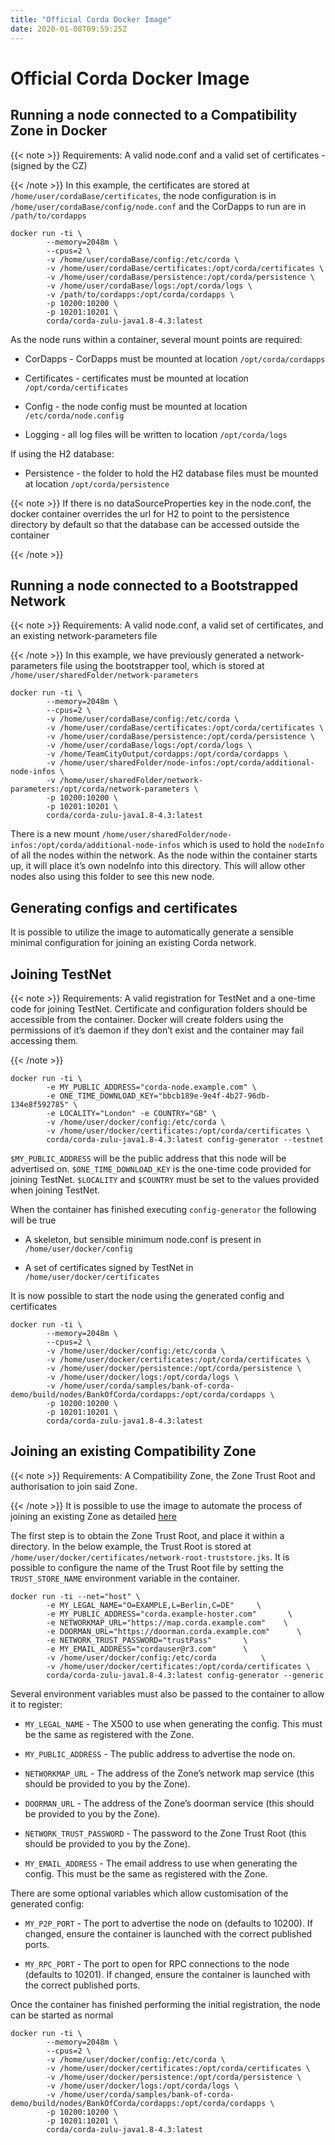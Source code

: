 ```yaml
---
title: "Official Corda Docker Image"
date: 2020-01-08T09:59:25Z
---
```



# Official Corda Docker Image

## Running a node connected to a Compatibility Zone in Docker

{{< note >}}
Requirements: A valid node.conf and a valid set of certificates - (signed by the CZ)


{{< /note >}}
In this example, the certificates are stored at `/home/user/cordaBase/certificates`, the node configuration is in `/home/user/cordaBase/config/node.conf` and the CorDapps to run are in `/path/to/cordapps`

```shell
docker run -ti \
        --memory=2048m \
        --cpus=2 \
        -v /home/user/cordaBase/config:/etc/corda \
        -v /home/user/cordaBase/certificates:/opt/corda/certificates \
        -v /home/user/cordaBase/persistence:/opt/corda/persistence \
        -v /home/user/cordaBase/logs:/opt/corda/logs \
        -v /path/to/cordapps:/opt/corda/cordapps \
        -p 10200:10200 \
        -p 10201:10201 \
        corda/corda-zulu-java1.8-4.3:latest
```
As the node runs within a container, several mount points are required:


* CorDapps - CorDapps must be mounted at location `/opt/corda/cordapps`


* Certificates - certificates must be mounted at location `/opt/corda/certificates`


* Config - the node config must be mounted at location `/etc/corda/node.config`


* Logging - all log files will be written to location `/opt/corda/logs`


If using the H2 database:


* Persistence - the folder to hold the H2 database files must be mounted at location `/opt/corda/persistence`



{{< note >}}
If there is no dataSourceProperties key in the node.conf, the docker container overrides the url for H2 to point to the persistence directory by default so that the database can be accessed outside the container


{{< /note >}}

## Running a node connected to a Bootstrapped Network

{{< note >}}
Requirements: A valid node.conf, a valid set of certificates, and an existing network-parameters file


{{< /note >}}
In this example, we have previously generated a network-parameters file using the bootstrapper tool, which is stored at `/home/user/sharedFolder/network-parameters`

```shell
docker run -ti \
        --memory=2048m \
        --cpus=2 \
        -v /home/user/cordaBase/config:/etc/corda \
        -v /home/user/cordaBase/certificates:/opt/corda/certificates \
        -v /home/user/cordaBase/persistence:/opt/corda/persistence \
        -v /home/user/cordaBase/logs:/opt/corda/logs \
        -v /home/TeamCityOutput/cordapps:/opt/corda/cordapps \
        -v /home/user/sharedFolder/node-infos:/opt/corda/additional-node-infos \
        -v /home/user/sharedFolder/network-parameters:/opt/corda/network-parameters \
        -p 10200:10200 \
        -p 10201:10201 \
        corda/corda-zulu-java1.8-4.3:latest
```
There is a new mount `/home/user/sharedFolder/node-infos:/opt/corda/additional-node-infos` which is used to hold the `nodeInfo` of all the nodes within the network.
                As the node within the container starts up, it will place it’s own nodeInfo into this directory. This will allow other nodes also using this folder to see this new node.


## Generating configs and certificates
It is possible to utilize the image to automatically generate a sensible minimal configuration for joining an existing Corda network.


## Joining TestNet

{{< note >}}
Requirements: A valid registration for TestNet and a one-time code for joining TestNet. Certificate and configuration folders should be accessible from the container. Docker will create folders using the permissions of it’s daemon if they don’t exist and the container may fail accessing them.


{{< /note >}}
```shell
docker run -ti \
        -e MY_PUBLIC_ADDRESS="corda-node.example.com" \
        -e ONE_TIME_DOWNLOAD_KEY="bbcb189e-9e4f-4b27-96db-134e8f592785" \
        -e LOCALITY="London" -e COUNTRY="GB" \
        -v /home/user/docker/config:/etc/corda \
        -v /home/user/docker/certificates:/opt/corda/certificates \
        corda/corda-zulu-java1.8-4.3:latest config-generator --testnet
```
`$MY_PUBLIC_ADDRESS` will be the public address that this node will be advertised on.
                `$ONE_TIME_DOWNLOAD_KEY` is the one-time code provided for joining TestNet.
                `$LOCALITY` and `$COUNTRY` must be set to the values provided when joining TestNet.

When the container has finished executing `config-generator` the following will be true


* A skeleton, but sensible minimum node.conf is present in `/home/user/docker/config`


* A set of certificates signed by TestNet in `/home/user/docker/certificates`


It is now possible to start the node using the generated config and certificates

```shell
docker run -ti \
        --memory=2048m \
        --cpus=2 \
        -v /home/user/docker/config:/etc/corda \
        -v /home/user/docker/certificates:/opt/corda/certificates \
        -v /home/user/docker/persistence:/opt/corda/persistence \
        -v /home/user/docker/logs:/opt/corda/logs \
        -v /home/user/corda/samples/bank-of-corda-demo/build/nodes/BankOfCorda/cordapps:/opt/corda/cordapps \
        -p 10200:10200 \
        -p 10201:10201 \
        corda/corda-zulu-java1.8-4.3:latest
```

## Joining an existing Compatibility Zone

{{< note >}}
Requirements: A Compatibility Zone, the Zone Trust Root and authorisation to join said Zone.


{{< /note >}}
It is possible to use the image to automate the process of joining an existing Zone as detailed [here](joining-a-compatibility-zone.html#connecting-to-a-compatibility-zone)

The first step is to obtain the Zone Trust Root, and place it within a directory. In the below example, the Trust Root is stored at `/home/user/docker/certificates/network-root-truststore.jks`.
                It is possible to configure the name of the Trust Root file by setting the `TRUST_STORE_NAME` environment variable in the container.

```shell
docker run -ti --net="host" \
        -e MY_LEGAL_NAME="O=EXAMPLE,L=Berlin,C=DE"     \
        -e MY_PUBLIC_ADDRESS="corda.example-hoster.com"       \
        -e NETWORKMAP_URL="https://map.corda.example.com"    \
        -e DOORMAN_URL="https://doorman.corda.example.com"      \
        -e NETWORK_TRUST_PASSWORD="trustPass"       \
        -e MY_EMAIL_ADDRESS="cordauser@r3.com"      \
        -v /home/user/docker/config:/etc/corda          \
        -v /home/user/docker/certificates:/opt/corda/certificates \
        corda/corda-zulu-java1.8-4.3:latest config-generator --generic
```
Several environment variables must also be passed to the container to allow it to register:


* `MY_LEGAL_NAME` - The X500 to use when generating the config. This must be the same as registered with the Zone.


* `MY_PUBLIC_ADDRESS` - The public address to advertise the node on.


* `NETWORKMAP_URL` - The address of the Zone’s network map service (this should be provided to you by the Zone).


* `DOORMAN_URL` - The address of the Zone’s doorman service (this should be provided to you by the Zone).


* `NETWORK_TRUST_PASSWORD` - The password to the Zone Trust Root (this should be provided to you by the Zone).


* `MY_EMAIL_ADDRESS` - The email address to use when generating the config. This must be the same as registered with the Zone.


There are some optional variables which allow customisation of the generated config:


* `MY_P2P_PORT` - The port to advertise the node on (defaults to 10200). If changed, ensure the container is launched with the correct published ports.


* `MY_RPC_PORT` - The port to open for RPC connections to the node (defaults to 10201). If changed, ensure the container is launched with the correct published ports.


Once the container has finished performing the initial registration, the node can be started as normal

```shell
docker run -ti \
        --memory=2048m \
        --cpus=2 \
        -v /home/user/docker/config:/etc/corda \
        -v /home/user/docker/certificates:/opt/corda/certificates \
        -v /home/user/docker/persistence:/opt/corda/persistence \
        -v /home/user/docker/logs:/opt/corda/logs \
        -v /home/user/corda/samples/bank-of-corda-demo/build/nodes/BankOfCorda/cordapps:/opt/corda/cordapps \
        -p 10200:10200 \
        -p 10201:10201 \
        corda/corda-zulu-java1.8-4.3:latest
```

